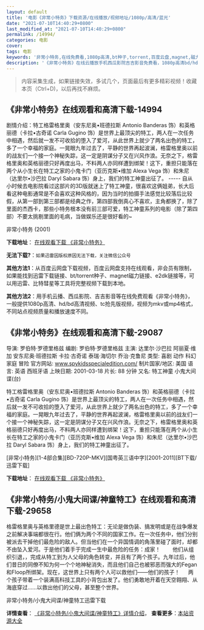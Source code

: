 ```yaml
---
layout: default
title: '电影《非常小特务》下载资源/在线播放/视频地址/1080p/高清/蓝光'
date: "2021-07-10T14:40:29+0800"
last_modified_at: "2021-07-10T14:40:29+0800"
permalink: /14994/
categories: 电影
cover:
tags: 电影
keywords: '非常小特务,在线免费看,1080p高清,bt种子,torrent,百度云盘,magnet,磁力链,迅雷下载资源'
description: '《非常小特务》在线云播放手机西瓜影院吉吉影音免费看，1080p高清bd/hd未删减完整版和tc抢先枪版，mkv/mp4格式，附带bt/torrent种子、magnet/磁力链、百度云盘、网盘资源迅雷下载链接'
---
```


>内容采集生成，如果链接失效，多试几个，页面最后有更多精彩视频！收藏本页（Ctrl+D)，以后再找不麻烦。


## 《非常小特务》在线观看和高清下载-14994

剧情介绍：特工格雷格里奥（安东尼奥•班德拉斯 Antonio Banderas 饰）和英格丽德（卡拉•古奇诺 Carla Gugino 饰）是世界上最顶尖的特工，两人在一次任务中相遇，然后就一发不可收拾的堕入了爱河，从此世界上就少了两名出色的特工，多了一个幸福的家庭。一晃眼九年过去了，平静的世界再起波澜，格雷格里奥以前的战友们一个接一个神秘失踪，这一定是阴谋分子又在兴风作浪。无奈之下，格雷格里奥和英格丽德只好再度出马，不料两人亦同样遭到绑架！这下，重担只能落在两个从小生长在特工之家的小鬼卡门（亚历克斯•维加 Alexa Vega 饰）和朱尼（达里尔•沙巴拉 Daryl Sabara 饰）身上，我们的特工神童出征了。 ----- 自从小时候去电影院看过这部片的3D版就迷上了特工神童，很喜欢这俩姐弟，长大后看这种电影通常是不会喜欢这种风格的，因为当时的拍摄手法感觉比较落后比较假，从第一部到第三部都是经典之作，第四部我倒真心不喜欢，主角都换了，除了里面的杰西卡，那些小特务根本没有前三部可爱，特工神童系列的电影（除了第四部）不要太挑剔里面的毛病，当做娱乐还是很好看的~


非常小特务 (2001)

**下载地址**： [在线观看下载 《非常小特务》](https://www.btbtdy.me/btdy/dy4880.html) 


**无法下载?**：`如果迅雷因版权原因无法下载，关注微信公众号 `

**其他方法1**：从百度云网盘下载视频，百度云网盘支持在线观看，非会员有限制，如果能找到迅雷下载链接、bt/torrent种子、magnet磁力链接、e2dk链接等，可以用迅雷、比特彗星等工具将完整视频下载到本地。

**其他方法2**：用手机云播、西瓜影院、吉吉影音等在线免费观看《非常小特务》，一般提供1080p高清、hd/bd高清视频、tc抢先版视频，视频为mkv或mp4格式，不同站点视频质量和播放速度不同。


## 《非常小特务》在线观看和高清下载-29087

导演: 罗伯特·罗德里格兹 编剧: 罗伯特·罗德里格兹 主演: 达里尔·沙巴拉 阿丽夏·维加 安东尼奥·班德拉斯 卡拉·古奇诺 泰瑞·海切尔 乔治·克鲁尼 类型: 喜剧 动作 科幻 家庭 冒险 官方网站: www.spykidsspecialedition.com/ 制片国家/地区: 美国 语言: 英语 西班牙语 上映日期: 2001-03-18 片长: 88 分钟 又名: 特工神童 小鬼大间谍(台)

特工格雷格里奥（安东尼奥•班德拉斯 Antonio Banderas 饰）和英格丽德（卡拉•古奇诺 Carla Gugino 饰）是世界上最顶尖的特工，两人在一次任务中相遇，然后就一发不可收拾的堕入了爱河，从此世界上就少了两名出色的特工，多了一个幸福的家庭。一晃眼九年过去了，平静的世界再起波澜，格雷格里奥以前的战友们一个接一个神秘失踪，这一定是阴谋分子又在兴风作浪。无奈之下，格雷格里奥和英格丽德只好再度出马，不料两人亦同样遭到绑架！这下，重担只能落在两个从小生长在特工之家的小鬼卡门（亚历克斯•维加 Alexa Vega 饰）和朱尼（达里尔•沙巴拉 Daryl Sabara 饰）身上，我们的特工神童出征了。


[非常小特务][1-4部合集][BD-720P-MKV][国粤英三语中字][2001-2011][BT下载/迅雷下载]

**下载地址**： [在线观看下载 《非常小特务》](https://www.btdx8.com/torrent/spy_kids_2001_2011.html) 


## 《非常小特务/小鬼大间谍/神童特工》在线观看和高清下载-29658

格雷格里奥与英格里德是世上最出色特工：无论是做伪装、搞发明或是在战争爆发之前解决事端都很在行。他们俩为两个不同的国家工作。在一次任务中，他们分别被派去干掉他们最危险的敌人。但当他们在一个异国情调的角落里碰了面时，却都不由坠入爱河。于是他们着手于完成一生中最危险的任务：成家！ 　　他们从组织引退，，完成从特工到为人父母的角色转变，并且有了两个孩子。九年过后，他们昔日的同僚不知为何一个个地神秘消失，而且他们自己也被邪恶而强大的Fegan和Floop所绑架。现在，这世界上只有两个人可以救他们——他们的孩子！ 　 两个孩子带着一个装满高科技工具的小背包出发了。他们勇敢地开着在天空翱翔、从海底穿过......以救出他们的父母，甚至整个世界。


非常小特务/小鬼大间谍/神童特工迅雷下载

**详情查看**： [《非常小特务/小鬼大间谍/神童特工》详情介绍](/movie/29658/)， **查看更多**：[本站资源大全](/movie/t/all/)


